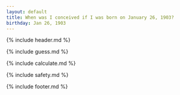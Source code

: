 ```yaml
---
layout: default
title: When was I conceived if I was born on January 26, 1903?
birthday: Jan 26, 1903
---
```


{% include header.md %}

{% include guess.md %}

{% include calculate.md %}

{% include safety.md %}

{% include footer.md %}



